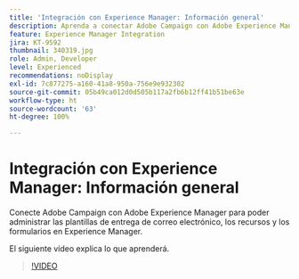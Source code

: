 ```yaml
---
title: 'Integración con Experience Manager: Información general'
description: Aprenda a conectar Adobe Campaign con Adobe Experience Manager para poder administrar plantillas de entrega de correo electrónico, recursos y formularios en Experience Manager.
feature: Experience Manager Integration
jira: KT-9592
thumbnail: 340319.jpg
role: Admin, Developer
level: Experienced
recommendations: noDisplay
exl-id: 7c877275-a160-41a8-950a-756e9e932302
source-git-commit: 05b49ca012d0d505b117a2fb6b12ff41b51be63e
workflow-type: ht
source-wordcount: '63'
ht-degree: 100%

---
```


# Integración con Experience Manager: Información general

Conecte Adobe Campaign con Adobe Experience Manager para poder administrar las plantillas de entrega de correo electrónico, los recursos y los formularios en Experience Manager.

El siguiente vídeo explica lo que aprenderá.

>[!VIDEO](https://video.tv.adobe.com/v/340319?quality=12&learn=on)
